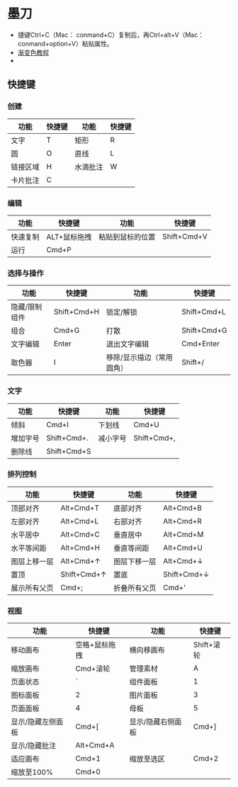 # 墨刀

- 捷键Ctrl+C（Mac： conmand+C）复制后，再Ctrl+alt+V（Mac：conmand+option+V）粘贴属性。
- [渐变色教程](https://b23.tv/rJBZ5oy)
- 


## 快捷键

### 创建

| 功能 | 快捷键 |  功能 | 快捷键 |
| -- | -- | -- | -- |
| 文字 | T | 矩形 | R |
| 圆 | O | 直线 | L |
| 链接区域 | H | 水滴批注 | W |
|卡片批注 |C|

### 编辑

| 功能 | 快捷键 |  功能 | 快捷键 |
| -- | -- | -- | -- |
|快速复制|ALT+鼠标拖拽|粘贴到鼠标的位置|Shift+Cmd+V|
|运行|Cmd+P|


### 选择与操作

| 功能 | 快捷键 |  功能 | 快捷键 |
| -- | -- | -- | -- |
|隐藏/限制组件|Shift+Cmd+H|锁定/解锁|Shift+Cmd+L|
|组合|Cmd+G|打散|Shift+Cmd+G|
|文字编辑|Enter|退出文字编辑|Cmd+Enter|
|取色器|I|移除/显示描边（常用圆角）|Shift+/|

### 文字

| 功能 | 快捷键 |  功能 | 快捷键 |
| -- | -- | -- | -- |
|倾斜|Cmd+I|下划线|Cmd+U|
|增加字号|Shift+Cmd+.|减小字号|Shift+Cmd+,|
|删除线|Shift+Cmd+S|

### 排列控制

| 功能 | 快捷键 |  功能 | 快捷键 |
| -- | -- | -- | -- |
|顶部对齐|Alt+Cmd+T|底部对齐|Alt+Cmd+B|
|左部对齐|Alt+Cmd+L|右部对齐|Alt+Cmd+R|
|水平居中|Alt+Cmd+C|垂直居中|Alt+Cmd+M|
|水平等间距|Alt+Cmd+H|垂直等间距|Alt+Cmd+U|
|图层上移一层|Alt+Cmd+↑|图层下移一层|Alt+Cmd+↓|
|置顶|Shift+Cmd+↑|置底|Shift+Cmd+↓|
|展示所有父页|Cmd+;|折叠所有父页|Cmd+'|

### 视图

| 功能 | 快捷键 |  功能 | 快捷键 |
| -- | -- | -- | -- |
|移动画布|空格+鼠标拖拽|横向移画布|Shift+滚轮|
|缩放画布|Cmd+滚轮|管理素材|A|
|页面状态|\`|组件面板|1|
|图标面板|2|图片面板|3|
|页面面板|4|母板|5|
|显示/隐藏左侧面板|Cmd+[|显示/隐藏右侧面板|Cmd+]|
|显示/隐藏批注|Alt+Cmd+A|
| 适应画布 | Cmd+1 | 缩放至选区 |Cmd+2 | 
|缩放至100%|Cmd+0|












